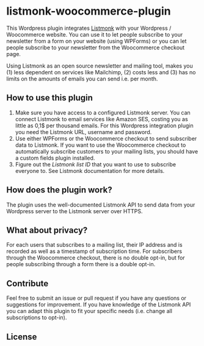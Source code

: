 # listmonk-woocommerce-plugin

This Wordpress plugin integrates [Listmonk](https://listmonk.app/) with your Wordpress / Woocommerce website. You can use it to let people subscribe to your newsletter from a form on your website (using WPForms) or you can let people subscribe to your newsletter from the Woocommerce checkout page. 

Using Listmonk as an open source newsletter and mailing tool, makes you (1) less dependent on services like Mailchimp, (2) costs less and (3) has no limits on the amounts of emails you can send i.e. per month.

## How to use this plugin

1. Make sure you have access to a configured Listmonk server. You can connect Listmonk to email services like Amazon SES, costing you as little as 0,1$ per thousand emails. For this Wordpress integration plugin you need the Listmonk URL, username and password.
2. Use either WPForms or the Woocommerce checkout to send subscriber data to Listmonk. If you want to use the Woocommerce checkout to automatically subscribe customers to your mailing lists, you should have a custom fields plugin installed.
3. Figure out the _Listmonk list ID_ that you want to use to subscribe everyone to. See Listmonk documentation for more details.

## How does the plugin work?

The plugin uses the well-documented Listmonk API to send data from your Wordpress server to the Listmonk server over HTTPS.

## What about privacy?

For each users that subscribes to a mailing list, their IP address and is recorded as well as a timestamp of subscription time. For subscribers through the Woocommerce checkout, there is no double opt-in, but for people subscribing through a form there is a double opt-in. 

## Contribute

Feel free to submit an issue or pull request if you have any questions or suggestions for improvement. If you have knowledge of the Listmonk API you can adapt this plugin to fit your specific needs (i.e. change all subscriptions to opt-in).

## License

